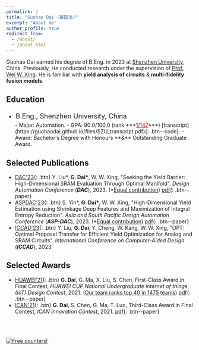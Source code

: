 ```yaml
---
permalink: /
title: "Guohao Dai (戴国浩)"
excerpt: "About me"
author_profile: true
redirect_from: 
  - /about/
  - /about.html
---
```


Guohao Dai earned his degree of B.Eng. in 2023 at [Shenzhen University](https://en.szu.edu.cn/), China. Previously, He conducted research under the supervision of [Prof. Wei W. Xing](https://wayxing.github.io/). He is familiar with **yield analysis of circuits** & **multi-fidelity fusion models**. 



## Education

- <div style="font-size:18px; line-height:1.5; margin:0; padding:0.1em;">
      <span>B.Eng., Shenzhen University, China</span>
      <span style="float:right" class="time">Sept. 2019 - Jun. 2023</span>
  </div>
  <style>
  @media screen and (max-width: 1280px) {
    .time {
  	float:right;
      display: none;
    }
  }
  </style>
  - Major: Automation.
  - GPA: 90.0/100.0 (rank ***<span style="color:#FF0000"><u>1/147</u></span>***)  [transcript](https://guohaodai.github.io/files/SZU_transcript.pdf){: .btn--code}. 
  - Award: Bachelor's Degree with Honours **&** Outstanding Graduate Award.



## Selected Publications

* [DAC'23](https://dac.com/){: .btn} Y. Liu\*, **G. Dai\***, W. W. Xing, "Seeking the Yield Barrier: High-Dimensional SRAM Evaluation Through Optimal Manifold". *Design Automation Conference* (***DAC***), 2023. (*<u>Equal contribution</u>) [pdf](https://guohaodai.github.io/files/My_DAC23.pdf){: .btn--paper} 
* [ASPDAC'23](https://www.aspdac.com/aspdac2024/){: .btn} S. Yin\*, **G. Dai\***, W. W. Xing, "High-Dimensional Yield Estimation using Shrinkage Deep Features and Maximization of Integral Entropy Reduction". *Asia and South Pacific Design Automation Conference* (***ASP-DAC***), 2023.  (*<u>Equal contribution</u>) [pdf](https://guohaodai.github.io/files/My_ASPDAC23.pdf){: .btn--paper}
* [ICCAD'23](https://iccad.com/){: .btn} Y. Liu, **G. Dai**, Y. Cheng, W. Kang, W. W. Xing, "OPT: Optimal Proposal Transfer for Efficient Yield Optimization for Analog and SRAM Circuits". *International Conference on Computer-Aided Design* (***ICCAD***), 2023.



## Selected Awards

* [HUAWEI'21](http://iot.sjtu.edu.cn/show.aspx?info_lb=36&info_id=2850&flag=2){: .btn} **G. Dai**, G. Ma, X. Liu, S. Chen, First-Class Award in Final Contest, *HUAWEI CUP National Undergraduate internet of things (IoT) Design Contest*, 2021. (<u>Our team ranks top 40 in 1475 teams</u>) [pdf](https://guohaodai.github.io/files/awd_HW_final_21.pdf){: .btn--paper} 
* [ICAN'21](http://www.g-ican.com/home/index){: .btn} **G. Dai**, S. Chen, G. Ma, T. Luo, Third-Class Award in Final Contest, *ICAN Innovation Contest*, 2021. [pdf](https://guohaodai.github.io/files/awd_ICAN_final_21.pdf){: .btn--paper}

<br/>

<br/>

<a href="http://s11.flagcounter.com/more/QOb"><img src="https://s11.flagcounter.com/map/QOb/size_l/txt_828282/border_FFFFFF/pageviews_1/viewers_Visitors+are+from/flags_0/" alt="Free counters!" border="0"></a>



